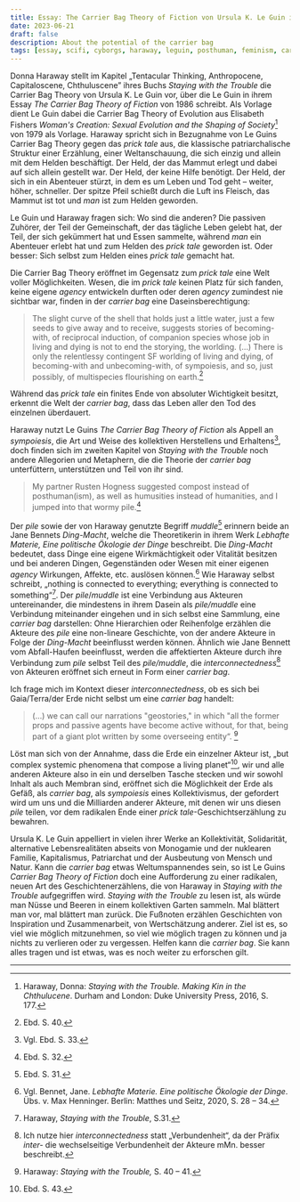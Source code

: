 ```yaml
---
title: Essay: The Carrier Bag Theory of Fiction von Ursula K. Le Guin in Donna Haraways Staying with the Trouble
date: 2023-06-21
draft: false
description: About the potential of the carrier bag
tags: [essay, scifi, cyborgs, haraway, leguin, posthuman, feminism, carrierbag]
---
```

Donna Haraway stellt im Kapitel „Tentacular Thinking, Anthropocene, Capitaloscene, Chthuluscene” ihres Buchs _Staying with the Trouble_ die Carrier Bag Theory von Ursula K. Le Guin vor, über die Le Guin in ihrem Essay _The Carrier Bag Theory of Fiction_ von 1986 schreibt. Als Vorlage dient Le Guin dabei die Carrier Bag Theory of Evolution aus Elisabeth Fishers  _Woman's Creation: Sexual Evolution and the Shaping of Society_[^1]  von 1979 als Vorlage.
Haraway spricht sich in Bezugnahme von Le Guins Carrier Bag Theory gegen das _prick tale_ aus, die klassische patriarchalische Struktur einer Erzählung, einer Weltanschauung, die sich einzig und allein mit dem Helden beschäftigt. Der Held, der das Mammut erlegt und dabei auf sich allein gestellt war. Der Held, der keine Hilfe benötigt. Der Held, der sich in ein Abenteuer stürzt, in dem es um Leben und Tod geht – weiter, höher, schneller. Der spitze Pfeil schießt durch die Luft ins Fleisch, das Mammut ist tot und _man_ ist zum Helden geworden.

Le Guin und Haraway fragen sich: Wo sind die anderen? Die passiven Zuhörer, der Teil der Gemeinschaft, der das tägliche Leben gelebt hat, der Teil, der sich gekümmert hat und Essen sammelte, während _man_ ein Abenteuer erlebt hat und zum Helden des _prick tale_ geworden ist. Oder besser: Sich selbst zum Helden eines _prick tale_ gemacht hat.

Die Carrier Bag Theory eröffnet im Gegensatz zum _prick tale_ eine Welt voller Möglichkeiten. Wesen, die im _prick tale_ keinen Platz für sich fanden, keine eigene _agency_ entwickeln durften oder deren _agency_ zumindest nie sichtbar war, finden in der _carrier bag_ eine Daseinsberechtigung:

>The slight curve of the shell that holds just a little water, just a few seeds to give away and to receive, suggests stories of becoming-with, of reciprocal induction, of companion species whose job in living and dying is not to end the storying, the worlding. (…) There is only the relentlessy contingent SF worlding of living and dying, of becoming-with and unbecoming-with, of sympoiesis, and so, just possibly, of multispecies flourishing on earth.[^2]

Während das _prick tale_ ein finites Ende von absoluter Wichtigkeit besitzt, erkennt die Welt der _carrier bag_, dass das Leben aller den Tod des einzelnen überdauert.

Haraway nutzt Le Guins _The Carrier Bag Theory of Fiction_ als Appell an _sympoiesis_, die Art und Weise des kollektiven Herstellens und Erhaltens[^3], doch finden sich im zweiten Kapitel von _Staying with the Trouble_ noch andere Allegorien und Metaphern, die die Theorie der _carrier bag_ unterfüttern, unterstützen und Teil von ihr sind.

> My partner Rusten Hogness suggested compost instead of posthuman(ism), as well as humusities instead of humanities, and I jumped into that wormy pile.[^4]

Der _pile_ sowie der von Haraway genutzte Begriff _muddle_[^5] erinnern beide an Jane Bennets _Ding-Macht_, welche die Theoretikerin in ihrem Werk _Lebhafte Materie, Eine politische Ökologie der Dinge_ beschreibt. Die _Ding-Macht_ bedeutet, dass Dinge eine eigene Wirkmächtigkeit oder Vitalität besitzen und bei anderen Dingen, Gegenständen oder Wesen mit einer eigenen _agency_ Wirkungen, Affekte, etc. auslösen können.[^6] Wie Haraway selbst schreibt, „nothing is connected to everything; everything is connected to something“[^7]. Der _pile_/_muddle_ ist eine Verbindung aus Akteuren untereinander, die mindestens in ihrem Dasein als _pile/muddle_ eine Verbindung miteinander eingehen und in sich selbst eine Sammlung, eine _carrier bag_ darstellen: Ohne Hierarchien oder Reihenfolge erzählen die Akteure des _pile_ eine non-lineare Geschichte, von der andere Akteure in Folge der _Ding-Macht_ beeinflusst werden können. Ähnlich wie Jane Bennett vom Abfall-Haufen beeinflusst, werden die affektierten Akteure durch ihre Verbindung zum _pile_ selbst Teil des _pile/muddle_, die _interconnectedness_[^8] von Akteuren eröffnet sich erneut in Form einer _carrier bag_.

Ich frage mich im Kontext dieser _interconnectedness_, ob es sich bei Gaia/Terra/der Erde nicht selbst um eine _carrier bag_ handelt:

> (…) we can call our narrations "geostories," in which "all the former props and passive agents have become active without, for that, being part of a giant plot written by some overseeing entity“. [^9]

Löst man sich von der Annahme, dass die Erde ein einzelner Akteur ist, „but complex systemic phenomena that compose a living planet“[^10], wir und alle anderen Akteure also in ein und derselben Tasche stecken und wir sowohl Inhalt als auch Membran sind, eröffnet sich die Möglichkeit der Erde als Gefäß, als _carrier bag_, als _sympoiesis_ eines Kollektivismus, der gefordert wird um uns und die Milliarden anderer Akteure, mit denen wir uns diesen _pile_ teilen, vor dem radikalen Ende einer _prick tale_-Geschichtserzählung zu bewahren.

Ursula K. Le Guin appelliert in vielen ihrer Werke an Kollektivität, Solidarität, alternative Lebensrealitäten abseits von Monogamie und der nuklearen Familie, Kapitalismus, Patriarchat und der Ausbeutung von Mensch und Natur. Kann die _carrier bag_ etwas Weltumspannendes sein, so ist Le Guins _Carrier Bag Theory of Fiction_ doch eine Aufforderung zu einer radikalen, neuen Art des Geschichtenerzählens, die von Haraway in _Staying with the Trouble_ aufgegriffen wird. _Staying with the Trouble_ zu lesen ist, als würde man Nüsse und Beeren in einem kollektiven Garten sammeln. Mal blättert man vor, mal blättert man zurück. Die Fußnoten erzählen Geschichten von Inspiration und Zusammenarbeit, von Wertschätzung anderer. Ziel ist es, so viel wie möglich mitzunehmen, so viel wie möglich tragen zu können und ja nichts zu verlieren oder zu vergessen. Helfen kann die _carrier bag_. Sie kann alles tragen und ist etwas, was es noch weiter zu erforschen gilt.

---
[^1]: Haraway, Donna: _Staying with the Trouble. Making Kin in the Chthulucene_. Durham and London: Duke University Press, 2016, S. 177.
[^2]: Ebd. S. 40.
[^3]: Vgl. Ebd. S. 33.
[^4]: Ebd. S. 32.
[^5]: Ebd. S. 31.
[^6]: Vgl. Bennet, Jane. _Lebhafte Materie. Eine politische Ökologie der Dinge_. Übs. v. Max Henninger. Berlin: Matthes und Seitz, 2020, S. 28 – 34.
[^7]: Haraway, _Staying with the Trouble_, S.31.
[^8]: Ich nutze hier _interconnectedness_ statt „Verbundenheit“, da der Präfix _inter-_ die wechselseitige Verbundenheit der Akteure mMn. besser beschreibt.
[^9]: Haraway: _Staying with the Trouble,_ S. 40 – 41.
[^10]: Ebd. S. 43.
